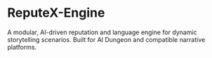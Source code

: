 # ReputeX-Engine
A modular, AI-driven reputation and language engine for dynamic storytelling scenarios. Built for AI Dungeon and compatible narrative platforms.

